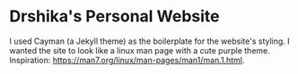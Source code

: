 # Drshika's Personal Website

I used Cayman (a Jekyll theme) as the boilerplate for the website's styling. I wanted the site to look like a linux man page with a cute purple theme. Inspiration: https://man7.org/linux/man-pages/man1/man.1.html.